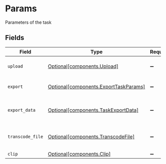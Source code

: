 # Params

Parameters of the task


## Fields

| Field                                                                                | Type                                                                                 | Required                                                                             | Description                                                                          |
| ------------------------------------------------------------------------------------ | ------------------------------------------------------------------------------------ | ------------------------------------------------------------------------------------ | ------------------------------------------------------------------------------------ |
| `upload`                                                                             | [Optional[components.Upload]](../../models/components/upload.md)                     | :heavy_minus_sign:                                                                   | Parameters for the upload task                                                       |
| `export`                                                                             | [Optional[components.ExportTaskParams]](../../models/components/exporttaskparams.md) | :heavy_minus_sign:                                                                   | Parameters for the export task                                                       |
| `export_data`                                                                        | [Optional[components.TaskExportData]](../../models/components/taskexportdata.md)     | :heavy_minus_sign:                                                                   | Parameters for the export-data task                                                  |
| `transcode_file`                                                                     | [Optional[components.TranscodeFile]](../../models/components/transcodefile.md)       | :heavy_minus_sign:                                                                   | Parameters for the transcode-file task                                               |
| `clip`                                                                               | [Optional[components.Clip]](../../models/components/clip.md)                         | :heavy_minus_sign:                                                                   | N/A                                                                                  |